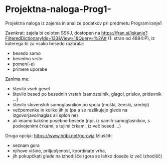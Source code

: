 # Projektna-naloga-Prog1-
Projektna naloga iz zajema in analize podatkov pri predmetu Programiranje1

Zaenkrat: zajela bi celoten SSKJ, dostopen na https://fran.si/iskanje?FilteredDictionaryIds=133&View=1&Query=%2A# (1. stran od 4884:P), iz katerega bi za vsako besedo razbrala:
- besedo samo
- besedno vrsto
- pomen(-e)
- primere uporabe


Zanima me:
- število vseh gesel
- število besed po besednih vrstah (samostalnik, glagol, prislov, pridevnik ...)
- število slovenskih samoglasnikov po spolu (moški, ženski, srednji)
- večpomenke in koliko jih je (pa a se razlikujejo glede na izgovorjavo/naglas ali sploh ne)
- ali imamo kakšne posebne besede (npr. iz samih samoglasnikov, s podvojenimi črkami, s tujimi črkami, iz več besed ...)



Druga opcija: https://www.hribi.net/gorovja
Izluščiti:
- seznam gora
- njihove višine, priljubljenost, koordinate vrha, 
- jih pokupčkati glede na izhodišče (gora se lahko doseže iz več izhodišč)
